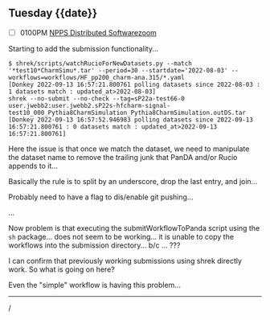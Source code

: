 ## Tuesday {{date}}

- [ ] 0100PM [NPPS Distributed Software](https://docs.google.com/document/d/1L8DAzhCwpVoRM_WptpZFKqJev4-odk4xDl5rDK6JMYs/edit#heading=h.d6jxgv7ina59)[zoom](https://bnl.zoomgov.com/j/16157150845?pwd=NXNqTi9ZWEFBKzYwRXQ5U3NXU1dBZz09)

Starting to add the submission functionality...

```
$ shrek/scripts/watchRucioForNewDatasets.py --match '*test10*CharmSimu*.tar' --period=30 --startdate='2022-08-03' --workflows=workflows/HF_pp200_charm-ana.315/*.yaml 
[Donkey 2022-09-13 16:57:21.800761 polling datasets since 2022-08-03 : 1 datasets match : updated_at>2022-08-03]
shrek --no-submit --no-check --tag=sP22a-test66-0 user.jwebb2:user.jwebb2.sP22s-hfcharm-signal-test10_000_Pythia8CharmSimulation_Pythia8CharmSimulation.outDS.tar
[Donkey 2022-09-13 16:57:52.946983 polling datasets since 2022-09-13 16:57:21.800761 : 0 datasets match : updated_at>2022-09-13 16:57:21.800761]
```

Here the issue is that once we match the dataset, we need to manipulate the dataset name to remove the trailing junk that PanDA and/or Rucio appends to it...

Basically the rule is to split by an underscore, drop the last entry, and join...

Probably need to have a flag to dis/enable git pushing...

...

Now problem is that executing the submitWorkflowToPanda script using the `sh` package... does not seem to be working...  it is unable to copy the workflows into the submission directory...  b/c ... ???  

I can confirm that previously working submissions using shrek directly work.  So what is going on here?

Even the "simple" workflow is having this problem...

---------------------

/